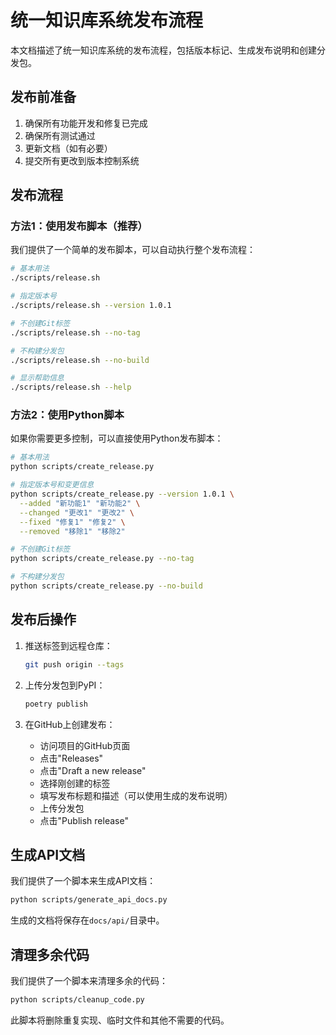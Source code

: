 # 统一知识库系统发布流程

本文档描述了统一知识库系统的发布流程，包括版本标记、生成发布说明和创建分发包。

## 发布前准备

1. 确保所有功能开发和修复已完成
2. 确保所有测试通过
3. 更新文档（如有必要）
4. 提交所有更改到版本控制系统

## 发布流程

### 方法1：使用发布脚本（推荐）

我们提供了一个简单的发布脚本，可以自动执行整个发布流程：

```bash
# 基本用法
./scripts/release.sh

# 指定版本号
./scripts/release.sh --version 1.0.1

# 不创建Git标签
./scripts/release.sh --no-tag

# 不构建分发包
./scripts/release.sh --no-build

# 显示帮助信息
./scripts/release.sh --help
```

### 方法2：使用Python脚本

如果你需要更多控制，可以直接使用Python发布脚本：

```bash
# 基本用法
python scripts/create_release.py

# 指定版本号和变更信息
python scripts/create_release.py --version 1.0.1 \
  --added "新功能1" "新功能2" \
  --changed "更改1" "更改2" \
  --fixed "修复1" "修复2" \
  --removed "移除1" "移除2"

# 不创建Git标签
python scripts/create_release.py --no-tag

# 不构建分发包
python scripts/create_release.py --no-build
```

## 发布后操作

1. 推送标签到远程仓库：
   ```bash
   git push origin --tags
   ```

2. 上传分发包到PyPI：
   ```bash
   poetry publish
   ```

3. 在GitHub上创建发布：
   - 访问项目的GitHub页面
   - 点击"Releases"
   - 点击"Draft a new release"
   - 选择刚创建的标签
   - 填写发布标题和描述（可以使用生成的发布说明）
   - 上传分发包
   - 点击"Publish release"

## 生成API文档

我们提供了一个脚本来生成API文档：

```bash
python scripts/generate_api_docs.py
```

生成的文档将保存在`docs/api/`目录中。

## 清理多余代码

我们提供了一个脚本来清理多余的代码：

```bash
python scripts/cleanup_code.py
```

此脚本将删除重复实现、临时文件和其他不需要的代码。